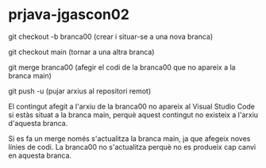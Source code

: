 # prjava-jgascon02

git checkout -b branca00 (crear i situar-se a una nova branca)

git checkout main (tornar a una altra branca)

git merge branca00 (afegir el codi de la branca00 que no apareix a la branca main)

git push -u (pujar arxius al repositori remot)

El contingut afegit a l'arxiu de la branca00 no apareix al Visual Studio Code si estàs situat a la branca main,
perquè aquest contingut no existeix a l'arxiu d'aquesta branca.

Si es fa un merge només s'actualitza la branca main, ja que afegeix noves línies de codi. La branca00 no s'actualitza
perquè no es produeix cap canvi en aquesta branca.

